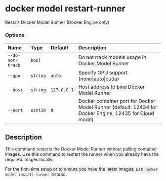 # docker model restart-runner

<!---MARKER_GEN_START-->
Restart Docker Model Runner (Docker Engine only)

### Options

| Name             | Type     | Default     | Description                                                                                            |
|:-----------------|:---------|:------------|:-------------------------------------------------------------------------------------------------------|
| `--do-not-track` | `bool`   |             | Do not track models usage in Docker Model Runner                                                       |
| `--gpu`          | `string` | `auto`      | Specify GPU support (none\|auto\|cuda)                                                                 |
| `--host`         | `string` | `127.0.0.1` | Host address to bind Docker Model Runner                                                               |
| `--port`         | `uint16` | `0`         | Docker container port for Docker Model Runner (default: 12434 for Docker Engine, 12435 for Cloud mode) |


<!---MARKER_GEN_END-->

## Description

This command restarts the Docker Model Runner without pulling container images. Use this command to restart the runner when you already have the required images locally.

For the first-time setup or to ensure you have the latest images, use `docker model install-runner` instead.
